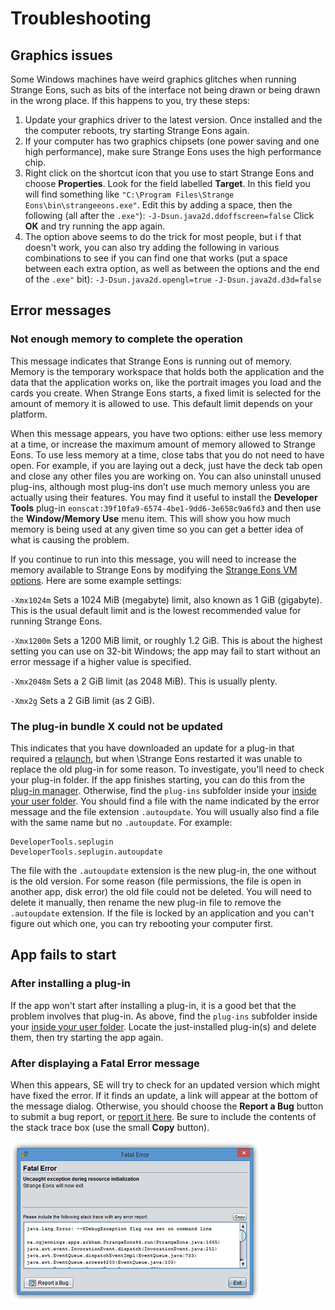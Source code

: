 # Troubleshooting

## Graphics issues

Some Windows machines have weird graphics glitches when running Strange Eons, such as bits of the interface not being drawn or being drawn in the wrong place. If this happens to you, try these steps:

1. Update your graphics driver to the latest version. Once installed and the the computer reboots, try starting Strange Eons again.
2. If your computer has two graphics chipsets (one power saving and one high performance), make sure Strange Eons uses the high performance chip.
3. Right click on the shortcut icon that you use to start Strange Eons and choose **Properties**. Look for the field labelled **Target**. In this field you will find something like `"C:\Program Files\Strange Eons\bin\strangeeons.exe"`. Edit this by adding a space, then the following (all after the `.exe"`):
   `-J-Dsun.java2d.ddoffscreen=false`
   Click **OK** and try running the app again.
4. The option above seems to do the trick for most people, but i f that doesn't work, you can also try adding the following in various combinations to see if you can find one that works (put a space between each extra option, as well as between the options and the end of the `.exe"` bit):
   `-J-Dsun.java2d.opengl=true`
   `-J-Dsun.java2d.d3d=false`

## Error messages

### Not enough memory to complete the operation

This message indicates that Strange Eons is running out of memory. Memory is the temporary workspace that holds both the application and the data that the application works on, like the portrait images you load and the cards you create. When Strange Eons starts, a fixed limit is selected for the amount of memory it is allowed to use. This default limit depends on your platform.

When this message appears, you have two options: either use less memory at a time, or increase the maximum amount of memory allowed to Strange Eons. To use less memory at a time, close tabs that you do not need to have open. For example, if you are laying out a deck, just have the deck tab open and close any other files you are working on. You can also uninstall unused plug-ins, although most plug-ins don’t use much memory unless you are actually using their features. You may find it useful to install the **Developer Tools** plug-in `eonscat:39f10fa9-6574-4be1-9dd6-3e658c9a6fd3` and then use the **Window/Memory Use** menu item. This will show you how much memory is being used at any given time so you can get a better idea of what is causing the problem.

If you continue to run into this message, you will need to increase the memory available to Strange Eons by modifying the [Strange Eons VM options](um-command-line-options.md). Here are some example settings:

`-Xmx1024m`
Sets a 1024 MiB (megabyte) limit, also known as 1 GiB (gigabyte). This is the usual default limit and is the lowest recommended value for running Strange Eons.

`-Xmx1200m`
Sets a 1200 MiB limit, or roughly 1.2 GiB. This is about the highest setting you can use on 32-bit Windows; the app may fail to start without an error message if a higher value is specified.

`-Xmx2048m`
Sets a 2 GiB limit (as 2048 MiB). This is usually plenty.

`-Xmx2g`
Sets a 2 GiB limit (as 2 GiB).

### The plug-in bundle X could not be updated

This indicates that you have downloaded an update for a plug-in that required a [relaunch](um-relaunching.md), but when \Strange Eons restarted it was unable to replace the old plug-in for some reason. To investigate, you'll need to check your plug-in folder. If the app finishes starting, you can do this from the [plug-in manager](um-plugin-manager.md). Otherwise, find the `plug-ins` subfolder inside your [inside your user folder](um-user-folder.md). You should find a file with the name indicated by the error message and the file extension `.autoupdate`. You will usually also find a file with the same name but no `.autoupdate`. For example:

```
DeveloperTools.seplugin 
DeveloperTools.seplugin.autoupdate
```

The file with the `.autoupdate` extension is the new plug-in, the one without is the old version. For some reason (file permissions, the file is open in another app, disk error) the old file could not be deleted. You will need to delete it manually, then rename the new plug-in file to remove the `.autoupdate` extension. If the file is locked by an application and you can't figure out which one, you can try rebooting your computer first.

## App fails to start

### After installing a plug-in

If the app won't start after installing a plug-in, it is a good bet that the problem involves that plug-in. As above, find the `plug-ins` subfolder inside your [inside your user folder](um-user-folder.md). Locate the just-installed plug-in(s) and delete them, then try starting the app again.

### After displaying a Fatal Error message

When this appears, SE will try to check for an updated version which might have fixed the error. If it finds an update, a link will appear at the bottom of the message dialog. Otherwise, you should choose the **Report a Bug**  button to submit a bug report, or [report it here](https://cgjennings.ca/contact.html). Be sure to include the contents of the stack trace box (use the small **Copy** button).

![example fatal error dialog](images/fatal-error.png)